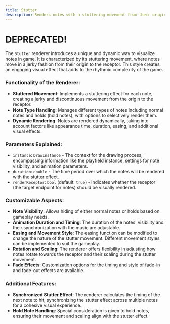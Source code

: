 ```yaml
---
title: Stutter
description: Renders notes with a stuttering movement from their origin to the receptor
---
```


# DEPRECATED!

The `Stutter` renderer introduces a unique and dynamic way to visualize notes in game. It is characterized by its stuttering movement, where notes move in a jerky fashion from their origin to the receptor. This style creates an engaging visual effect that adds to the rhythmic complexity of the game.

### Functionality of the Renderer:

- **Stuttered Movement**: Implements a stuttering effect for each note, creating a jerky and discontinuous movement from the origin to the receptor.
- **Note Type Handling**: Manages different types of notes including normal notes and holds (hold notes), with options to selectively render them.
- **Dynamic Rendering**: Notes are rendered dynamically, taking into account factors like appearance time, duration, easing, and additional visual effects.

### Parameters Explained:

- `instance`: `DrawInstance` - The context for the drawing process, encompassing information like the playfield instance, settings for note visibility, and animation parameters.
- `duration`: `double` - The time period over which the notes will be rendered with the stutter effect.
- `renderReceptor`: `bool` (default: `true`) - Indicates whether the receptor (the target endpoint for notes) should be visually rendered.

### Customizable Aspects:

- **Note Visibility**: Allows hiding of either normal notes or holds based on gameplay needs.
- **Animation Duration and Timing**: The duration of the notes' visibility and their synchronization with the music are adjustable.
- **Easing and Movement Style**: The easing function can be modified to change the nature of the stutter movement. Different movement styles can be implemented to suit the gameplay.
- **Rotation and Scaling**: The renderer offers flexibility in adjusting how notes rotate towards the receptor and their scaling during the stutter movement.
- **Fade Effects**: Customization options for the timing and style of fade-in and fade-out effects are available.

### Additional Features:

- **Synchronized Stutter Effect**: The renderer calculates the timing of the next note to hit, synchronizing the stutter effect across multiple notes for a cohesive visual experience.
- **Hold Note Handling**: Special consideration is given to hold notes, ensuring their movement and scaling align with the stutter effect.